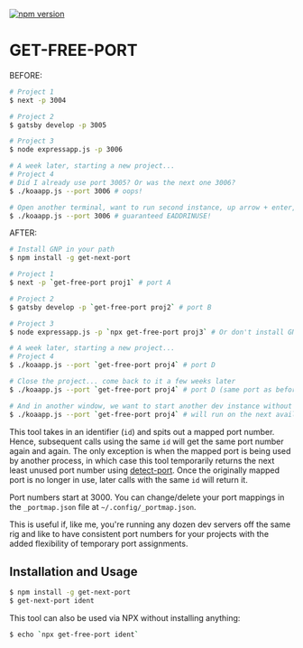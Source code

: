[![npm version](https://badge.fury.io/js/get-free-port.svg)](https://badge.fury.io/js/get-free-port)

# GET-FREE-PORT

BEFORE:

```sh
# Project 1
$ next -p 3004

# Project 2
$ gatsby develop -p 3005

# Project 3
$ node expressapp.js -p 3006

# A week later, starting a new project...
# Project 4
# Did I already use port 3005? Or was the next one 3006?
$ ./koaapp.js --port 3006 # oops!

# Open another terminal, want to run second instance, up arrow + enter, and...
$ ./koaapp.js --port 3006 # guaranteed EADDRINUSE!
```

AFTER:

```sh
# Install GNP in your path
$ npm install -g get-next-port

# Project 1
$ next -p `get-free-port proj1` # port A

# Project 2
$ gatsby develop -p `get-free-port proj2` # port B

# Project 3
$ node expressapp.js -p `npx get-free-port proj3` # Or don't install GNP at all!

# A week later, starting a new project...
# Project 4
$ ./koaapp.js --port `get-free-port proj4` # port D

# Close the project... come back to it a few weeks later
$ ./koaapp.js --port `get-free-port proj4` # port D (same port as before)

# And in another window, we want to start another dev instance without problems
$ ./koaapp.js --port `get-free-port proj4` # will run on the next available port
```

This tool takes in an identifier (`id`) and spits out a mapped port number.
Hence, subsequent calls using the same `id` will get the same port number again
and again. The only exception is when the mapped port is being used by another
process, in which case this tool temporarily returns the next least unused port
number using [detect-port](https://github.com/node-modules/detect-port). Once
the originally mapped port is no longer in use, later calls with the same `id`
will return it.

Port numbers start at 3000. You can change/delete your port mappings in the
`_portmap.json` file at `~/.config/_portmap.json`.

This is useful if, like me, you're running any dozen dev servers off the same
rig and like to have consistent port numbers for your projects with the added
flexibility of temporary port assignments.

## Installation and Usage

```sh
$ npm install -g get-next-port
$ get-next-port ident
```

This tool can also be used via NPX without installing anything:

```sh
$ echo `npx get-free-port ident`
```
